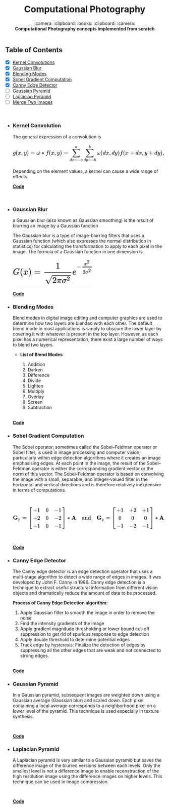 <h1 align="center">Computational Photography</h1>

<div align="center">
  :camera: :clipboard: :books: :clipboard: :camera:
</div>

<div align="center">
  <strong>Computational Photography concepts implemented from scratch</strong>
</div>

<br />

## Table of Contents

- [x] [Kernel Convolutions](#Kernel_Convolution)
- [x] [Gaussian Blur](#example)
- [x] [Blending Modes](#philosophy)
- [x] [Sobel Gradient Computation](#events)
- [x] [Canny Edge Detector](#state)
- [ ] [Gaussian Pyramid](#routing)
- [ ] [Laplacian Pyramid](#server-rendering)
- [ ] [Merge Two Images](#components)

<br />

- ### Kernel Convolution

  The general expression of a convolution is

  ![Convolution](Assets/Convolution.svg)

  Depending on the element values, a kernel can cause a wide range of effects.
  <br/>

  **[Code](./Kernel_Convolutions/Readme.md)**

<br />

- ### Gaussian Blur

  a Gaussian blur (also known as Gaussian smoothing) is the result of blurring an image by a Gaussian function

  The Gaussian blur is a type of image-blurring filters that uses a Gaussian function (which also expresses the normal distribution in statistics) for calculating the transformation to apply to each pixel in the image. The formula of a Gaussian function in one dimension is

  ![Convolution](Assets/Gaussian_blur.svg)
  <br/>

  **[Code](.\Kernel_Convolutions\Readme.md)**

- ### Blending Modes

  Blend modes in digital image editing and computer graphics are used to determine how two layers are blended with each other. The default blend mode in most applications is simply to obscure the lower layer by covering it with whatever is present in the top layer. However, as each pixel has a numerical representation, there exist a large number of ways to blend two layers.

  - **List of Blend Modes**

    1.  Addition
    2.  Darken
    3.  Difference
    4.  Divide
    5.  Lighten
    6.  Multiply
    7.  Overlay
    8.  Screen
    9.  Subtraction

    <br/>

  **[Code](.\Kernel_Convolutions\Readme.md)**

- ### Sobel Gradient Computation

  The Sobel operator, sometimes called the Sobel–Feldman operator or Sobel filter, is used in image processing and computer vision, particularly within edge detection algorithms where it creates an image emphasising edges. At each point in the image, the result of the Sobel–Feldman operator is either the corresponding gradient vector or the norm of this vector. The Sobel–Feldman operator is based on convolving the image with a small, separable, and integer-valued filter in the horizontal and vertical directions and is therefore relatively inexpensive in terms of computations.

  <br/>

  ![Sobel_Operator](Assets/Sobel_Operator.svg)

  <br/>

  **[Code](.\Kernel_Convolutions\Readme.md)**

- ### Canny Edge Detector

  The Canny edge detector is an edge detection operator that uses a multi-stage algorithm to detect a wide range of edges in images. It was developed by John F. Canny in 1986.
  Canny edge detection is a technique to extract useful structural information from different vision objects and dramatically reduce the amount of data to be processed.
  <br/>

  **Process of Canny Edge Detection algorithm:**

  1. Apply Gaussian filter to smooth the image in order to remove the noise
  2. Find the intensity gradients of the image
  3. Apply gradient magnitude thresholding or lower bound cut-off suppression to get rid of spurious response to edge detection
  4. Apply double threshold to determine potential edges
  5. Track edge by hysteresis: Finalize the detection of edges by suppressing all the other edges that are weak and not connected to strong edges.

  <br/>

  **[Code](.\Kernel_Convolutions\Readme.md)**

- ### Gaussian Pyramid

  In a Gaussian pyramid, subsequent images are weighted down using a Gaussian average (Gaussian blur) and scaled down. Each pixel containing a local average corresponds to a neighborhood pixel on a lower level of the pyramid. This technique is used especially in texture synthesis.

  <br/>

  **[Code](.\Kernel_Convolutions\Readme.md)**

- ### Laplacian Pyramid

  A Laplacian pyramid is very similar to a Gaussian pyramid but saves the difference image of the blurred versions between each levels. Only the smallest level is not a difference image to enable reconstruction of the high resolution image using the difference images on higher levels. This technique can be used in image compression.

  <br/>

  **[Code](.\Kernel_Convolutions\Readme.md)**
